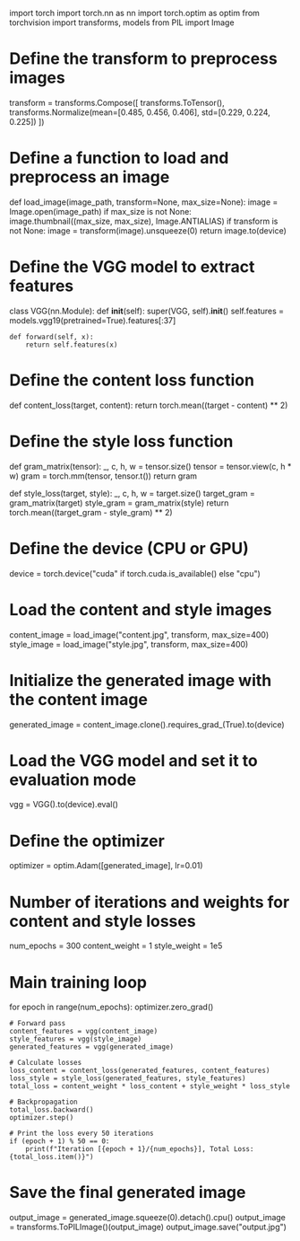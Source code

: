 import torch
import torch.nn as nn
import torch.optim as optim
from torchvision import transforms, models
from PIL import Image

# Define the transform to preprocess images
transform = transforms.Compose([
    transforms.ToTensor(),
    transforms.Normalize(mean=[0.485, 0.456, 0.406], std=[0.229, 0.224, 0.225])
])

# Define a function to load and preprocess an image
def load_image(image_path, transform=None, max_size=None):
    image = Image.open(image_path)
    if max_size is not None:
        image.thumbnail((max_size, max_size), Image.ANTIALIAS)
    if transform is not None:
        image = transform(image).unsqueeze(0)
    return image.to(device)

# Define the VGG model to extract features
class VGG(nn.Module):
    def __init__(self):
        super(VGG, self).__init__()
        self.features = models.vgg19(pretrained=True).features[:37]

    def forward(self, x):
        return self.features(x)

# Define the content loss function
def content_loss(target, content):
    return torch.mean((target - content) ** 2)

# Define the style loss function
def gram_matrix(tensor):
    _, c, h, w = tensor.size()
    tensor = tensor.view(c, h * w)
    gram = torch.mm(tensor, tensor.t())
    return gram

def style_loss(target, style):
    _, c, h, w = target.size()
    target_gram = gram_matrix(target)
    style_gram = gram_matrix(style)
    return torch.mean((target_gram - style_gram) ** 2)

# Define the device (CPU or GPU)
device = torch.device("cuda" if torch.cuda.is_available() else "cpu")

# Load the content and style images
content_image = load_image("content.jpg", transform, max_size=400)
style_image = load_image("style.jpg", transform, max_size=400)

# Initialize the generated image with the content image
generated_image = content_image.clone().requires_grad_(True).to(device)

# Load the VGG model and set it to evaluation mode
vgg = VGG().to(device).eval()

# Define the optimizer
optimizer = optim.Adam([generated_image], lr=0.01)

# Number of iterations and weights for content and style losses
num_epochs = 300
content_weight = 1
style_weight = 1e5

# Main training loop
for epoch in range(num_epochs):
    optimizer.zero_grad()

    # Forward pass
    content_features = vgg(content_image)
    style_features = vgg(style_image)
    generated_features = vgg(generated_image)

    # Calculate losses
    loss_content = content_loss(generated_features, content_features)
    loss_style = style_loss(generated_features, style_features)
    total_loss = content_weight * loss_content + style_weight * loss_style

    # Backpropagation
    total_loss.backward()
    optimizer.step()

    # Print the loss every 50 iterations
    if (epoch + 1) % 50 == 0:
        print(f"Iteration [{epoch + 1}/{num_epochs}], Total Loss: {total_loss.item()}")

# Save the final generated image
output_image = generated_image.squeeze(0).detach().cpu()
output_image = transforms.ToPILImage()(output_image)
output_image.save("output.jpg")
